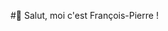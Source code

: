 #👋 Salut, moi c'est François-Pierre !

<!--
**Cafipoo/Cafipoo** is a ✨ _special_ ✨ repository because its `README.md` (this file) appears on your GitHub profile.

Here are some ideas to get you started:

- 🔭 I’m currently working on ...
- 🌱 I’m currently learning ...
- 👯 I’m looking to collaborate on ...
- 🤔 Actuellement à la recherche d'un stage ...
- 💬 Ask me about ...
- 📫 How to reach me: ...
- 😄 Pronouns: ...
- ⚡ Fun fact: ...
-->
